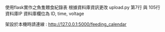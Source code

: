 使用flask實作之魚隻餵食紀錄表
根據資料庫資訊更改 upload.py 第7行 與 105行 資料庫IP
資料庫欄位為 ID, time, voltage

架設於本機時請連線 :
http://127.0.0.1:5000/feeding_calendar
